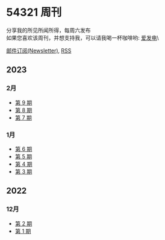 # 54321 周刊
分享我的所见所闻所得，每周六发布\
如果您喜欢该周刊，并想支持我，可以请我喝一杯咖啡哟: [爱发电](https://afdian.net/a/versun)\

[邮件订阅(Newsletter)](https://54321.substack.com), [RSS](https://54321.substack.com/feed)

## 2023
### 2月
- [第 9 期](https://github.com/versun/54321-Weekly/blob/main/docs/9.md)
- [第 8 期](https://github.com/versun/54321-Weekly/blob/main/docs/8.md)
- [第 7 期](https://github.com/versun/54321-Weekly/blob/main/docs/7.md)
### 1月
- [第 6 期](https://github.com/versun/54321-Weekly/blob/main/docs/6.md)
- [第 5 期](https://github.com/versun/54321-Weekly/blob/main/docs/5.md)
- [第 4 期](https://github.com/versun/54321-Weekly/blob/main/docs/4.md)
- [第 3 期](https://github.com/versun/54321-Weekly/blob/main/docs/3.md)

## 2022
### 12月
- [第 2 期](https://github.com/versun/54321-Weekly/blob/main/docs/2.md)
- [第 1 期](https://github.com/versun/54321-Weekly/blob/main/docs/1.md)
